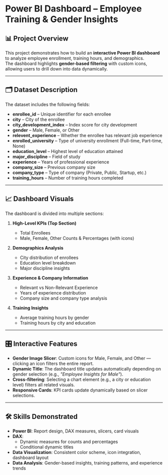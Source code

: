 # Power BI Dashboard – Employee Training & Gender Insights  

## 📊 Project Overview  
This project demonstrates how to build an **interactive Power BI dashboard** to analyze employee enrollment, training hours, and demographics.  
The dashboard highlights **gender-based filtering** with custom icons, allowing users to drill down into data dynamically.  

---

## 🗂️ Dataset Description  
The dataset includes the following fields:  

- **enrollee_id** – Unique identifier for each enrollee  
- **city** – City of the enrollee  
- **city_development_index** – Index score for city development  
- **gender** – Male, Female, or Other  
- **relevent_experience** – Whether the enrollee has relevant job experience  
- **enrolled_university** – Type of university enrollment (Full-time, Part-time, None)  
- **education_level** – Highest level of education attained  
- **major_discipline** – Field of study  
- **experience** – Years of professional experience  
- **company_size** – Previous company size  
- **company_type** – Type of company (Private, Public, Startup, etc.)  
- **training_hours** – Number of training hours completed  

---

## 📈 Dashboard Visuals  
The dashboard is divided into multiple sections:  

1. **High-Level KPIs (Top Section)**  
   - Total Enrollees  
   - Male, Female, Other Counts & Percentages (with icons)  

2. **Demographics Analysis**  
   - City distribution of enrollees  
   - Education level breakdown  
   - Major discipline insights  

3. **Experience & Company Information**  
   - Relevant vs Non-Relevant Experience  
   - Years of experience distribution  
   - Company size and company type analysis  

4. **Training Insights**  
   - Average training hours by gender  
   - Training hours by city and education  

---

## 🎛️ Interactive Features  
- **Gender Image Slicer**: Custom icons for Male, Female, and Other — clicking an icon filters the entire report.  
- **Dynamic Title**: The dashboard title updates automatically depending on gender selection (e.g., *"Employee Insights for Male"*).  
- **Cross-filtering**: Selecting a chart element (e.g., a city or education level) filters all related visuals.  
- **Responsive Cards**: KPI cards update dynamically based on slicer selections.  

---

## 🛠️ Skills Demonstrated  
- **Power BI**: Report design, DAX measures, slicers, card visuals  
- **DAX**:  
  - Dynamic measures for counts and percentages  
  - Conditional dynamic titles  
- **Data Visualization**: Consistent color scheme, icon integration, dashboard layout  
- **Data Analysis**: Gender-based insights, training patterns, and experience trends  


